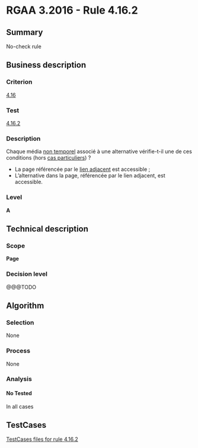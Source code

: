 # RGAA 3.2016 - Rule 4.16.2

## Summary
No-check rule


## Business description

### Criterion
[4.16](http://references.modernisation.gouv.fr/rgaa-accessibilite/criteres.html#crit-4-16)

### Test
[4.16.2](http://references.modernisation.gouv.fr/rgaa-accessibilite/criteres.html#test-4-16-2)

### Description
<div lang="fr">Chaque m&#xE9;dia <a href="http://references.modernisation.gouv.fr/rgaa-accessibilite/glossaire.html#mdia-non-temporel">non temporel</a> associ&#xE9; &#xE0; une alternative v&#xE9;rifie-t-il une de ces conditions (hors <a href="http://references.modernisation.gouv.fr/rgaa-accessibilite/cas-particuliers.html#cp-4-16" title="Cas particuliers pour le crit&#xE8;re 4.16">cas particuliers</a>)&nbsp;? <ul><li>La page r&#xE9;f&#xE9;renc&#xE9;e par le <a href="http://references.modernisation.gouv.fr/rgaa-accessibilite/glossaire.html#lien-adjacent">lien adjacent</a> est accessible&nbsp;;</li> <li>L&#x2019;alternative dans la page, r&#xE9;f&#xE9;renc&#xE9;e par le lien adjacent, est accessible.</li> </ul></div>

### Level
**A**


## Technical description

### Scope
**Page**

### Decision level
@@@TODO


## Algorithm

### Selection
None

### Process
None

### Analysis

#### No Tested
In all cases


##  TestCases

[TestCases files for rule 4.16.2](https://github.com/Asqatasun/Asqatasun/tree/develop/rules/rules-rgaa3.2016/src/test/resources/testcases/rgaa32016/Rgaa32016Rule041602/)


